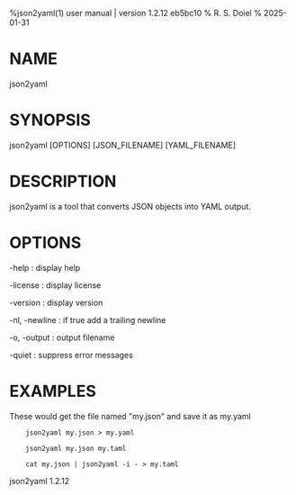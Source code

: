 %json2yaml(1) user manual | version 1.2.12 eb5bc10
% R. S. Doiel
% 2025-01-31

# NAME

json2yaml

# SYNOPSIS

json2yaml [OPTIONS] [JSON_FILENAME] [YAML_FILENAME]

# DESCRIPTION

json2yaml is a tool that converts JSON objects into YAML output.

# OPTIONS

-help
: display help

-license
: display license

-version
: display version

-nl, -newline
: if true add a trailing newline

-o, -output
: output filename

-quiet
: suppress error messages


# EXAMPLES

These would get the file named "my.json" and save it as my.yaml

~~~
    json2yaml my.json > my.yaml

	json2yaml my.json my.taml

	cat my.json | json2yaml -i - > my.taml
~~~

json2yaml 1.2.12



